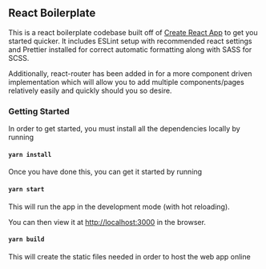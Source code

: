 ## React Boilerplate

This is a react boilerplate codebase built off of [Create React App](https://github.com/facebook/create-react-app) to get you started quicker. It includes ESLint setup with recommended react settings and Prettier installed for correct automatic formatting along with SASS for SCSS.

Additionally, react-router has been added in for a more component driven implementation which will allow you to add multiple components/pages relatively easily and quickly should you so desire.

### Getting Started

In order to get started, you must install all the dependencies locally by running

#### `yarn install`

Once you have done this, you can get it started by running

#### `yarn start`

This will run the app in the development mode (with hot reloading).

You can then view it at [http://localhost:3000](http://localhost:3000) in the browser.

#### `yarn build`

This will create the static files needed in order to host the web app online
